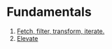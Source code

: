 # Fundamentals
1. [Fetch, filter, transform, iterate.](fetch_filter_transform_iterate.md)
1. [Elevate](elevate.md)